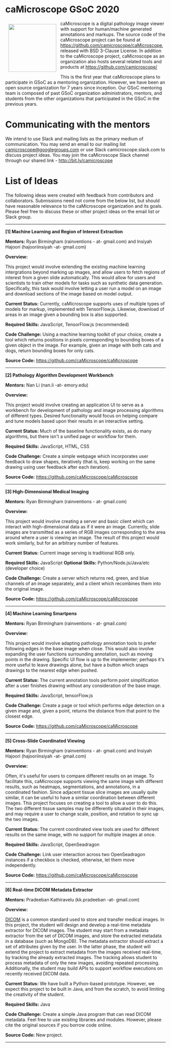 # caMicroscope GSoC 2020
<img src="https://avatars0.githubusercontent.com/u/12075069?s=200&v=4" width="150" height="150" align="left" style="padding:10px;"/> caMicroscope is a digital pathology image viewer with support for human/machine generated annotations and markups. The source code of the caMicroscope project can be found at https://github.com/camicroscope/caMicroscope, released with BSD 3-Clause License. In addition to the caMicroscope project, caMicroscope as an organization also hosts several related tools and products at https://github.com/camicroscope/

This is the first year that caMicroscope plans to participate in GSoC as a mentoring organization. However, we have been an open source organization for 7 years since inception. Our GSoC mentoring team is composed of past GSoC organization administrators, mentors, and students from the other organizations that participated in the GSoC in the previous years.


# Communicating with the mentors
We intend to use Slack and mailing lists as the primary medium of communication. You may send an email to our mailing list camicroscope@googlegroups.com or use Slack camicroscope.slack.com to discuss project ideas. You may join the caMicroscope Slack channel through our shared link - http://bit.ly/camicroscope
 
# List of Ideas
The following ideas were created with feedback from contributors and collaborators. Submissions need not come from the below list, but should have reasonable relevance to the caMicroscope organization and its goals. Please feel free to discuss these or other project ideas on the email list or Slack group.  

***

**[1] Machine Learning and Region of Interest Extraction**

**Mentors:**  Ryan Birmingham (rainventions - at- gmail.com) and Insiyah Hajoori (hajooriinsiyah -at- gmail.com)

**Overview:**

This project would involve extending the existing machine learning intergrations beyond marking up images, and allow users to fetch regions of interest from a given slide automatically. This would allow for users and scientists to train other models for tasks such as synthetic data generation. Specifically, this task would involve letting a user run a model on an image and download sections of the image based on model output.

**Current Status:** Currently, caMicroscope supports uses of multiple types of models for markup, implemented with TensorFlow.js. Likewise, download of areas in an image given a bounding box is also supported.

**Required Skills:** JavaScript, TensorFlow.js (recommended)

**Code Challenge:** Using a machine learning toolkit of your choice, create a tool which returns positions in pixels corresponding to bounding boxes of a given object in the image. For example, given an image with both cats and dogs, return bounding boxes for only cats.

**Source Code:** https://github.com/caMicroscope/caMicroscope 

***

**[2] Pathology Algorithm Development Workbench**

**Mentors:**  Nan Li (nan.li -at- emory.edu)

**Overview:** 

This project would involve creating an application UI to serve as a workbench for development of pathology and image processing algorithms of different types. Desired functionality would focus on helping compare and tune models based upon their results in an interactive setting.

**Current Status:** Much of the baseline functionality exists, as do many algorithms, but there isn't a unified page or workflow for them.

**Required Skills:** JavaScript, HTML, CSS

**Code Challenge:** Create a simple webpage which incorporates user feedback to draw shapes, iteratively (that is, keep working on the same drawing using user feedback after each iteration).

**Source Code:** https://github.com/caMicroscope/caMicroscope 

***

**[3] High-Dimensional Medical Imaging**

**Mentors:**  Ryan Birmingham (rainventions - at- gmail.com)

**Overview:** 

This project would involve creating a server and basic client which can interact with high-dimensional data as if it were an image. Currently, slide images are transmitted as a series of RGB images corresponding to the area around where a user is viewing an image. The result of this project would work similarly, but for an arbitrary number of features.

**Current Status:** Current image serving is traditional RGB only.

**Required Skills:** JavaScript
**Optional Skills:** Python/Node.js/Java/etc (developer choice)

**Code Challenge:** Create a server which returns red, green, and blue channels of an image separately, and a client which recombines them into the original image.

**Source Code:** https://github.com/caMicroscope/caMicroscope

***

**[4] Machine Learning Smartpens**

**Mentors:**  Ryan Birmingham (rainventions - at- gmail.com)

**Overview:** 

This project would involve adapting pathology annotation tools to prefer following edges in the base image when close. This would also involve expanding the user functions surrounding annotation, such as moving points in the drawing. Specific UI flow is up to the implementer; perhaps it's more useful to leave drawings alone, but have a button which snaps drawings to the nearest edge when pushed.

**Current Status:** The current annotation tools perform point simplification after a user finishes drawing without any consideration of the base image.

**Required Skills:** JavaScript, tensorFlow.js

**Code Challenge:** Create a page or tool which performs edge detection on a given image and, given a point, returns the distance from that point to the closest edge.

**Source Code:** https://github.com/caMicroscope/caMicroscope

***

**[5] Cross-Slide Coordinated Viewing**

**Mentors:**  Ryan Birmingham (rainventions - at- gmail.com) and Insiyah Hajoori (hajooriinsiyah -at- gmail.com)

**Overview:** 

Often, it's useful for users to compare different results on an image. To facilitate this, caMicrocope supports viewing the same image with different results, such as heatmaps, segmentations, and annotations, in a coordinated fashion. Since adjacent tissue slice images are usually quite similar, it can be useful to have a similar coordination between different images.
This project focuses on creating a tool to allow a user to do this. The two different tissue samples may be differently situated in their images, and may require a user to change scale, position, and rotation to sync up the two images.

**Current Status:** The current coordinated view tools are used for different results on the same image, with no support for multiple images at once.

**Required Skills:** JavaScript, OpenSeadragon

**Code Challenge:** Link user interaction across two OpenSeadragon instances if a checkbox is checked, otherwise, let them move independently.

**Source Code:** https://github.com/caMicroscope/caMicroscope 

***

**[6] Real-time DICOM Metadata Extractor**

**Mentors:**  Pradeeban Kathiravelu (kk.pradeeban -at- gmail.com)

**Overview:** 

[DICOM](https://www.dicomstandard.org/) is a common standard used to store and transfer medical images. In this project, the student will design and develop a real-time metadata extractor for DICOM images. The student may start from a metadata extractor from the set of DICOM images, and store the extracted metadata in a database (such as MongoDB). The metadata extractor should extract a set of attributes given by the user. In the latter phase, the student will extend the project to extract metadata from the images received real-time, by tracking the already extracted images. The tracking allows student to process metadata of only the new images, avoiding repeated processing. Additionally, the student may build APIs to support workflow executions on recently received DICOM data.

**Current Status:** We have built a Python-based prototype. However, we expect this project to be built in Java, and from the scratch, to avoid limiting the creativity of the student.

**Required Skills:** Java

**Code Challenge:** Create a simple Java program that can read DICOM metadata. Feel free to use existing libraries and modules. However, please cite the original sources if you borrow code online.

**Source Code:** New project. 

***
